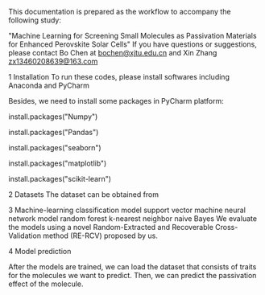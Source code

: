 
This documentation is prepared as the workflow to accompany the following study:

"Machine Learning for Screening Small Molecules as Passivation Materials for Enhanced Perovskite Solar Cells"
If you have questions or suggestions, please contact Bo Chen at bochen@xjtu.edu.cn and Xin Zhang zx13460208639@163.com

1 Installation
To run these codes, please install softwares including Anaconda and PyCharm

Besides, we need to install some packages in PyCharm platform:

install.packages("Numpy")

install.packages("Pandas")

install.packages("seaborn")

install.packages("matplotlib")

install.packages("scikit-learn")



2 Datasets
The dataset can be obtained from 

3 Machine-learning classification model
support vector machine
neural network model 
random forest
k-nearest neighbor
naive Bayes
We evaluate the models using a novel Random-Extracted and Recoverable Cross-Validation method (RE-RCV) proposed by us.

4 Model prediction

After the models are trained, we can load the dataset that consists of traits for the molecules we want to predict. Then, we can predict the passivation effect of the molecule.
